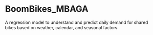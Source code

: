 # BoomBikes_MBAGA
A regression model to understand and predict daily demand for shared bikes based on weather, calendar, and seasonal factors
